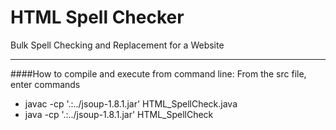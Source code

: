HTML Spell Checker
================

Bulk Spell Checking and Replacement for a Website


---------

<p>

####How to compile and execute from command line: 
From the src file, enter commands
* javac -cp '.:../jsoup-1.8.1.jar' HTML_SpellCheck.java
* java -cp '.:../jsoup-1.8.1.jar' HTML_SpellCheck
